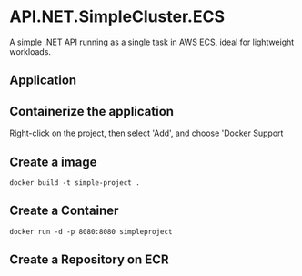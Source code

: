 # API.NET.SimpleCluster.ECS
A simple .NET API running as a single task in AWS ECS, ideal for lightweight workloads.

## Application

## Containerize the application
Right-click on the project, then select 'Add', and choose 'Docker Support

## Create a image
```
docker build -t simple-project .
```

## Create a Container
```
docker run -d -p 8080:8080 simpleproject
```

## Create a Repository on ECR

